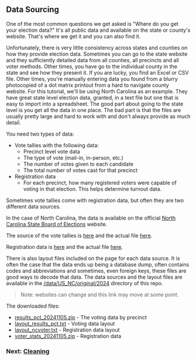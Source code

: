 ## Data Sourcing

One of the most common questions we get asked is "Where do you get your election data?" It's all public data and available on the state
or county's website. That's where we get it and you can also find it.

Unfortunately, there is very little consistency across states and counties on how they provide election data. Sometimes
you can go to the state website and they sufficiently detailed data from all counties, all precincts and all voter
methods. Other times, you have go to the individual county in the state and see how they present it. If you are lucky,
you find an Excel or CSV file. Other times, you're manually entering data you found from a blurry photocopied of a dot
matrix printout from a hard to navigate county website. For this tutorial, we'll be using North Carolina as an example. They have great state level election
data, granted, in a text file but one that is easy to import into a spreadsheet. The good part about going to the state
level is you get all the data in one place. The bad part is that the files are usually pretty large and hard to work with
and don't always provide as much detail.

You need two types of data:
- Vote tallies with the following data:
  - Precinct level vote data
  - The type of vote (mail-in, in-person, etc.)
  - The number of votes given to each candidate
  - The total number of votes cast for that precinct
- Registration data
  - For each precinct, how many registered voters were capable of voting in that election. This helps determine turnout data.

Sometimes vote tallies come with registration data, but often they are two different data sources.

In the case of North Carolina, the data is available on the official 
[North Carolina State Board of Elections](https://www.ncsbe.gov/results-data/voter-turnout/2024-general-election-turnout)
website.

The source of the vote tallies is [here](https://www.ncsbe.gov/results-data/election-results/historical-election-results-data)
and the actual file [here](https://s3.amazonaws.com/dl.ncsbe.gov/ENRS/2024_11_05/results_pct_20241105.zip).

Registration data is [here](https://www.ncsbe.gov/results-data/voter-registration-data) and the actual 
file [here](https://s3.amazonaws.com/dl.ncsbe.gov/ENRS/2024_11_05/voter_stats_20241105.zip).

There is also layout files included on the page for each data source. It is often the case that the data ends up being a database
dump, often contains codes and abbreviations and sometimes, even foreign keys, these files are good ways
to decode that data. The data sources and the layout files are available in the [/data/US_NC/original/2024](../../data/US_NC/original/2024)
directory of this repo.

> Note: websites can change and this link may move at some point.

The downloaded files:

- [results_pct_20241105.zip](../../data/US_NC/original/2024/results_pct_20241105.zip) - The voting data by precinct<br/>
- [layout_results_pct.txt](../../data/US_NC/original/2024/voter_stats_20241105.zip) - Voting data layout
- [layout_ncvoter.txt](../../data/US_NC/original/2024/layout_ncvoter.txt) - Registration data layout
- [voter_stats_20241105.zip](../../data/US_NC/original/2024/voter_stats_20241105.zip) - Registration data

### Next: [Cleaning](CLEANING.md)